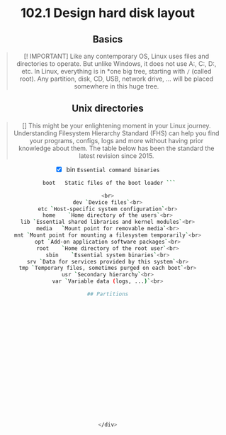 <div align="center">
 
# 102.1 Design hard disk layout

## Basics
>[! IMPORTANT]
> Like any contemporary OS, Linux uses files and directories to operate. But unlike Windows, it does not use A:, C:, D:, etc. In Linux, everything is in *one big tree, starting with
`/` (called root). Any partition, disk, CD, USB, network drive, ... will be placed somewhere in this huge tree.

## Unix directories
> []
> This might be your enlightening moment in your Linux journey. Understanding Filesystem Hierarchy Standard (FHS) can help you find your programs, configs, logs and more without having prior knowledge about them. The table below has been the standard the latest revision since 2015.


+ [x] bin	`Essential command binaries` <br>

```sh
 boot	Static files of the boot loader ```

<br>
dev	`Device files`<br>
etc	`Host-specific system configuration`<br>
home	`Home directory of the users`<br>
lib	`Essential shared libraries and kernel modules`<br>
media	`Mount point for removable media`<br>
mnt	`Mount point for mounting a filesystem temporarily`<br>
opt	`Add-on application software packages`<br>
root	`Home directory of the root user`<br>
sbin	`Essential system binaries`<br>
srv	`Data for services provided by this system`<br>
tmp	`Temporary files, sometimes purged on each boot`<br>
usr	`Secondary hierarchy`<br>
var	`Variable data (logs, ...)`<br>

## Partitions




















</div>
